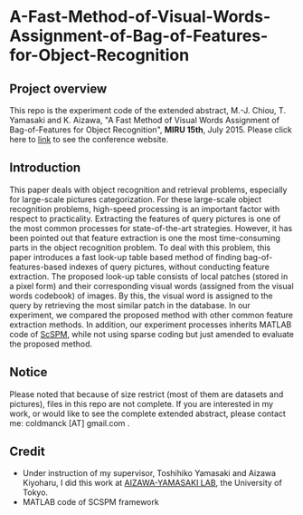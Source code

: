 # A-Fast-Method-of-Visual-Words-Assignment-of-Bag-of-Features-for-Object-Recognition
## Project overview
This repo is the experiment code of the extended abstract, M.-J. Chiou, T. Yamasaki and K. Aizawa, "A Fast Method of Visual Words Assignment of Bag-of-Features for Object Recognition", **MIRU 15th**, July 2015. Please click here to [link](http://cvim.ipsj.or.jp//MIRU2015/) to see the conference website. 

## Introduction 
This paper deals with object recognition and retrieval problems, especially for large-scale pictures categorization. For these large-scale object recognition problems, high-speed processing is an important factor with respect to practicality. Extracting the features of query pictures is one of the most common processes for state-of-the-art strategies. However, it has been pointed out that feature extraction is one the most time-consuming parts in the object recognition problem. To deal with this problem, this paper introduces a fast look-up table based method of finding bag-of-features-based indexes of query pictures, without conducting feature extraction. The proposed look-up table consists of local patches (stored in a pixel form) and their corresponding visual words (assigned from the visual words codebook) of images. By this, the visual word is assigned to the query by retrieving the most similar patch in the database. In our experiment, we compared the proposed method with other common feature extraction methods. In addition, our experiment processes inherits MATLAB code of [ScSPM](http://www.ifp.illinois.edu/~jyang29/ScSPM.htm), while not using sparse coding but just amended to evaluate the proposed method.

## Notice
Please noted that because of size restrict (most of them are datasets and pictures), files in this repo are not complete. If you are interested in my work, or would like to see the complete extended abstract, please contact me: coldmanck [AT] gmail.com .

## Credit
- Under instruction of my supervisor, Toshihiko Yamasaki and Aizawa Kiyoharu, I did this work at [AIZAWA-YAMASAKI LAB](https://www.hal.t.u-tokyo.ac.jp/lab/), the University of Tokyo. 
- MATLAB code of SCSPM framework
